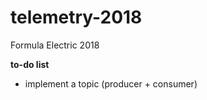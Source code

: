 # telemetry-2018

Formula Electric 2018 

<b> to-do list </b>
- implement a topic (producer + consumer) 
